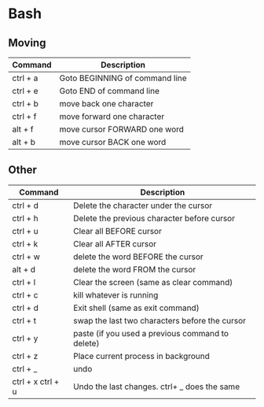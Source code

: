 # Bash


## Moving

| Command        | Description                    |
|----------------|--------------------------------|
| ctrl + a       | Goto BEGINNING of command line |
| ctrl + e       | Goto END of command line       |
| ctrl + b       | move back one character        |
| ctrl + f       | move forward one character     |
| alt + f        | move cursor FORWARD one word   |
| alt + b        | move cursor BACK one word      |


## Other

| Command           | Description                    |
|-------------------|--------------------------------|
| ctrl + d          | Delete the character under the cursor |
| ctrl + h          | Delete the previous character before cursor |
| ctrl + u          | Clear all BEFORE cursor |
| ctrl + k          | Clear all AFTER cursor |
| ctrl + w          | delete the word BEFORE the cursor |
| alt + d           | delete the word FROM the cursor |
| ctrl + l          | Clear the screen (same as clear command) |
| ctrl + c          | kill whatever is running |
| ctrl + d          | Exit shell (same as exit command) |
| ctrl + t          | swap the last two characters before the cursor |
| ctrl + y          | paste (if you used a previous command to delete) |
| ctrl + z          | Place current process in background |
| ctrl + _          | undo |
| ctrl + x ctrl + u	| Undo the last changes. ctrl+ _ does the same |
